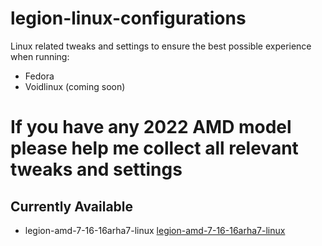 # legion-linux-configurations

Linux related tweaks and settings to ensure the best possible experience when running:

- Fedora
- Voidlinux (coming soon)

# If you have any 2022 AMD model please help me collect all relevant tweaks and settings

## Currently Available

- legion-amd-7-16-16arha7-linux [legion-amd-7-16-16arha7-linux](https://github.com/albsen/legion-linux-configurations/blob/main/legion-amd-7-16-16arha7-linux/README.md)

